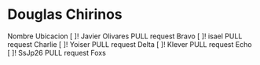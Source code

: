 # Douglas Chirinos


Nombre           Ubicacion
[ ]! Javier Olivares  PULL request Bravo
[ ]! isael            PULL request Charlie
[ ]! Yoiser           PULL request Delta
[ ]! Klever           PULL request Echo
[ ]! SsJp26           PULL request Foxs

